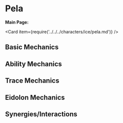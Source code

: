 # Pela

**Main Page:**

<Card item={require('../../../characters/ice/pela.md')} />

## Basic Mechanics

## Ability Mechanics

## Trace Mechanics

## Eidolon Mechanics

## Synergies/Interactions
